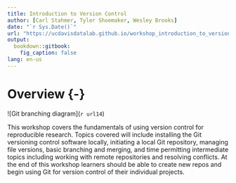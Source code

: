 ```yaml
---
title: Introduction to Version Control
author: [Carl Stahmer, Tyler Shoemaker, Wesley Brooks]
date: "`r Sys.Date()`"
url: "https://ucdavisdatalab.github.io/workshop_introduction_to_version_control/"
output:
  bookdown::gitbook:
    fig_caption: false
lang: en-us
---
```


# Overview {-}

![Git branching diagram](`r url14`)

This workshop covers the fundamentals of using version control for reproducible 
research. Topics covered will include installing the Git versioning control 
software locally, initiating a local Git repository, managing file versions, 
basic branching and merging, and time permitting intermediate topics including 
working with remote repositories and resolving conflicts. At the end of this 
workshop learners should be able to create new repos and begin using Git for 
version control of their individual projects.
